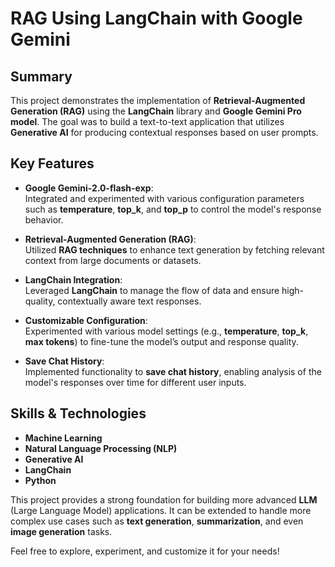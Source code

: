 # RAG Using LangChain with Google Gemini

## Summary

This project demonstrates the implementation of **Retrieval-Augmented Generation (RAG)** using the **LangChain** library and **Google Gemini Pro model**. The goal was to build a text-to-text application that utilizes **Generative AI** for producing contextual responses based on user prompts.

## Key Features

- **Google Gemini-2.0-flash-exp**:  
  Integrated and experimented with various configuration parameters such as **temperature**, **top_k**, and **top_p** to control the model's response behavior.

- **Retrieval-Augmented Generation (RAG)**:  
  Utilized **RAG techniques** to enhance text generation by fetching relevant context from large documents or datasets.

- **LangChain Integration**:  
  Leveraged **LangChain** to manage the flow of data and ensure high-quality, contextually aware text responses.

- **Customizable Configuration**:  
  Experimented with various model settings (e.g., **temperature**, **top_k**, **max tokens**) to fine-tune the model’s output and response quality.

- **Save Chat History**:  
  Implemented functionality to **save chat history**, enabling analysis of the model's responses over time for different user inputs.

## Skills & Technologies

- **Machine Learning**
- **Natural Language Processing (NLP)**
- **Generative AI**
- **LangChain**
- **Python**


This project provides a strong foundation for building more advanced **LLM** (Large Language Model) applications. It can be extended to handle more complex use cases such as **text generation**, **summarization**, and even **image generation** tasks. 

Feel free to explore, experiment, and customize it for your needs!

